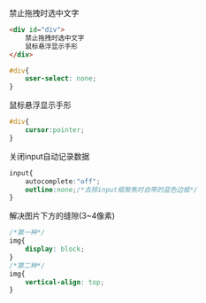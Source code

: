 禁止拖拽时选中文字

```html
<div id="div">
	禁止拖拽时选中文字
    鼠标悬浮显示手形
</div>
```

```css
#div{
	user-select: none;
}
```

鼠标悬浮显示手形

```css
#div{
	cursor:pointer;
}
```

关闭input自动记录数据

```css
input{
    autocomplete:"off";
    outline:none;/*去除input框聚焦时自带的蓝色边框*/
}
```

解决图片下方的缝隙(3~4像素)

```css
/*第一种*/
img{
    display: block;
}
/*第二种*/
img{
    vertical-align: top;
}
```

